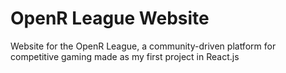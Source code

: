# OpenR League Website

Website for the OpenR League, a community-driven platform for competitive gaming made as my first project in React.js
